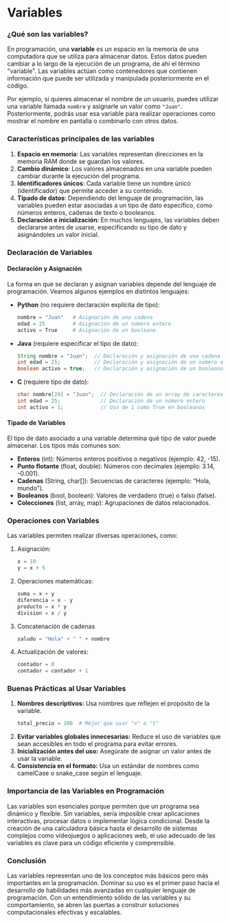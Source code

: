 # Variables

### ¿Qué son las variables?

En programación, una **variable** es un espacio en la memoria de una computadora que se utiliza para almacenar datos. Estos datos pueden cambiar a lo largo de la ejecución de un programa, de ahí el término "variable". Las variables actúan como contenedores que contienen información que puede ser utilizada y manipulada posteriormente en el código.

Por ejemplo, si quieres almacenar el nombre de un usuario, puedes utilizar una variable llamada `nombre` y asignarle un valor como `"Juan"`. Posteriormente, podrás usar esa variable para realizar operaciones como mostrar el nombre en pantalla o combinarlo con otros datos.

### Características principales de las variables

1. **Espacio en memoria**: Las variables representan direcciones en la memoria RAM donde se guardan los valores.
2. **Cambio dinámico**: Los valores almacenados en una variable pueden cambiar durante la ejecución del programa.
3. **Identificadores únicos**: Cada variable tiene un nombre único (identificador) que permite acceder a su contenido.
4. **Tipado de datos**: Dependiendo del lenguaje de programación, las variables pueden estar asociadas a un tipo de dato específico, como números enteros, cadenas de texto o booleanos.
5. **Declaración e inicialización**: En muchos lenguajes, las variables deben declararse antes de usarse, especificando su tipo de dato y asignándoles un valor inicial.

### Declaración de Variables

#### Declaración y Asignación

La forma en que se declaran y asignan variables depende del lenguaje de programación. Veamos algunos ejemplos en distintos lenguajes:

- **Python** (no requiere declaración explícita de tipo):
  ```python
  nombre = "Juan"   # Asignación de una cadena
  edad = 25         # Asignación de un número entero
  activo = True     # Asignación de un booleano
  ```

- **Java** (requiere especificar el tipo de dato):
  ```java
  String nombre = "Juan";  // Declaración y asignación de una cadena
  int edad = 25;           // Declaración y asignación de un número entero
  boolean activo = true;   // Declaración y asignación de un booleano
  ```

- **C** (requiere tipo de dato):
  ```c
  char nombre[20] = "Juan";  // Declaración de un array de caracteres
  int edad = 25;             // Declaración de un número entero
  int activo = 1;            // Uso de 1 como True en booleanos
  ```

#### Tipado de Variables

El tipo de dato asociado a una variable determina qué tipo de valor puede almacenar. Los tipos más comunes son:
-	**Enteros** (int): Números enteros positivos o negativos (ejemplo: 42, -15).
-	**Punto flotante** (float, double): Números con decimales (ejemplo: 3.14, -0.001).
-	**Cadenas** (String, char[]): Secuencias de caracteres (ejemplo: “Hola, mundo”).
-	**Booleanos** (bool, boolean): Valores de verdadero (true) o falso (false).
-	**Colecciones** (list, array, map): Agrupaciones de datos relacionados.

### Operaciones con Variables

Las variables permiten realizar diversas operaciones, como:

1.	Asignación:
    ```python
    x = 10
    y = x + 5
    ```
2. Operaciones matemáticas:
   ```python
   suma = x + y
   diferencia = x - y
   producto = x * y
   division = x / y
   ```
3. Concatenación de cadenas
   ```python
   saludo = "Hola" + " " + nombre
   ```
4. Actualización de valores:
   ```python
   contador = 0
   contador = contador + 1
   ```

### Buenas Prácticas al Usar Variables

1.	**Nombres descriptivos:** Usa nombres que reflejen el propósito de la variable.
    ```python
    total_precio = 100  # Mejor que usar "x" o "t"
    ```
2.	**Evitar variables globales innecesarias:** Reduce el uso de variables que sean accesibles en todo el programa para evitar errores.
3.	**Inicialización antes del uso:** Asegúrate de asignar un valor antes de usar la variable.
4.	**Consistencia en el formato:** Usa un estándar de nombres como camelCase o snake_case según el lenguaje.

### Importancia de las Variables en Programación

Las variables son esenciales porque permiten que un programa sea dinámico y flexible. Sin variables, sería imposible crear aplicaciones interactivas, procesar datos o implementar lógica condicional. Desde la creación de una calculadora básica hasta el desarrollo de sistemas complejos como videojuegos o aplicaciones web, el uso adecuado de las variables es clave para un código eficiente y comprensible.

### Conclusión

Las variables representan uno de los conceptos más básicos pero más importantes en la programación. Dominar su uso es el primer paso hacia el desarrollo de habilidades más avanzadas en cualquier lenguaje de programación. Con un entendimiento sólido de las variables y su comportamiento, se abren las puertas a construir soluciones computacionales efectivas y escalables.